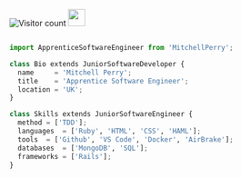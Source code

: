 ![Visitor count](https://visitor-badge.laobi.icu/badge?page_id=MPerry-SB)   <img src="https://media.giphy.com/media/dxn6fRlTIShoeBr69N/giphy.gif" width="30">


```python

import ApprenticeSoftwareEngineer from 'MitchellPerry';

class Bio extends JuniorSoftwareDeveloper {
  name     = 'Mitchell Perry';
  title    = 'Apprentice Software Engineer';
  location = 'UK';
}

class Skills extends JuniorSoftwareEngineer {
  method = ['TDD'];
  languages  = ['Ruby', 'HTML', 'CSS', 'HAML'];
  tools  = ['Github', 'VS Code', 'Docker', 'AirBrake'];
  databases  = ['MongoDB', 'SQL'];
  frameworks = ['Rails'];
}

```

